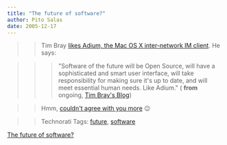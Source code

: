 ```yaml
---
title: "The future of software?"
author: Pito Salas
date: 2005-12-17
---
```



>>

>> Tim Bray [likes Adium, the Mac OS X inter-network IM
client](<http://www.tbray.org/ongoing/When/200x/2005/12/16/Adium>). He says:

>>

>>> "Software of the future will be Open Source, will have a sophisticated and
smart user interface, will take responsibility for making sure it's up to
date, and will meet essential human needs. Like Adium." ( **from** ongoing,
[Tim Bray's Blog](<http://www.tbray.org/ongoing/>))

>>

>> Hmm, [couldn't agree with you more](<http://www.blogbridge.com/>) 😉

>>

>> Technorati Tags: [future](<http://www.technorati.com/tag/future>),
[software](<http://www.technorati.com/tag/software>)


[The future of software?](None)
